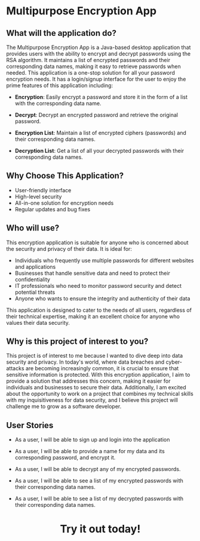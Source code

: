 # Multipurpose Encryption App

## What will the application do?

The Multipurpose Encryption App is a Java-based desktop application that provides users with the ability to encrypt and 
decrypt passwords using the RSA algorithm. It maintains a list of encrypted passwords and their corresponding data names, 
making it easy to retrieve passwords when needed. 
This application is a one-stop solution for all your password encryption needs. It has a login/signup interface for the 
user to enjoy the prime features of this application including:

- **Encryption**: Easily encrypt a password and store it in the form of a list with the corresponding data name.


- **Decrypt**: Decrypt an encrypted password and retrieve the original password.


- **Encryption List**: Maintain a list of encrypted ciphers (passwords) and their corresponding data names.


- **Decryption List**: Get a list of all your decrypted passwords with their corresponding data names.


## Why Choose This Application?
- User-friendly interface
- High-level security
- All-in-one solution for encryption needs
- Regular updates and bug fixes

## Who will use?

This encryption application is suitable for anyone who is concerned about the security and privacy of their data. It is ideal for:

- Individuals who frequently use multiple passwords for different websites and applications
- Businesses that handle sensitive data and need to protect their confidentiality
- IT professionals who need to monitor password security and detect potential threats
- Anyone who wants to ensure the integrity and authenticity of their data

This application is designed to cater to the needs of all users, regardless of their technical expertise, making it an excellent choice for anyone who values their data security.

## Why is this project of interest to you?
This project is of interest to me because I wanted to dive deep into data security and privacy. In today's world, where data breaches and
cyber-attacks are becoming increasingly common, it is crucial to ensure that sensitive information is protected. With this encryption application, I aim to provide a solution that addresses this concern, making it easier for individuals and businesses to secure their data. Additionally, I am excited about the opportunity to work on a project that combines my technical skills with my inquisitiveness for data security, and I believe this project will challenge me to grow as a software developer.

## User Stories

* As a user, I will be able to sign up and login into the application

* As a user, I will be able to provide a name for my data and its corresponding password, and encrypt it.

* As a user, I will be able to decrypt any of my encrypted passwords.

* As a user, I will be able to see a list of my encrypted passwords with their corresponding data names.

* As a user, I will be able to see a list of my decrypted passwords with their corresponding data names.

<h1 align="center">
 Try it out today!
</h1>
